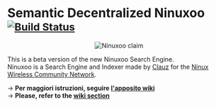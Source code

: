 # Semantic Decentralized Ninuxoo <sup>[![Build Status](https://travis-ci.org/gubi/Ninuxoo-2.0.png?branch=master)](https://travis-ci.org/gubi/Ninuxoo-2.0)</sup>

<p align="center"><img src="https://raw.github.com/gubi/Ninuxoo-Semantic-Decentralized/master/common/media/img/ninuxoo_claim.png" alt="Ninuxoo claim" /></p>


This is a beta version of the new Ninuxoo Search Engine.<br />
Ninuxoo is a Search Engine and Indexer made by [Clauz](https://github.com/cl4u2) for the [Ninux Wireless Community Network](https://github.com/ninuxorg).

→ **Per maggiori istruzioni, seguire [l'apposito wiki](https://github.com/gubi/Ninuxoo-Semantic-Decentralized/wiki/Home)**<br />
→ **Please, refer to the [wiki section](https://github.com/gubi/Ninuxoo-Semantic-Decentralized/wiki/Home-(en))**
